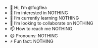 - 👋 Hi, I’m @fogflea
- 👀 I’m interested in NOTHING
- 🌱 I’m currently learning NOTHING
- 💞️ I’m looking to collaborate on NOTHING
- 📫 How to reach me NOTHING
- 😄 Pronouns: NOTHING
- ⚡ Fun fact: NOTHING

<!---
fogflea/fogflea is a ✨ special ✨ repository because its `README.md` (this file) appears on your GitHub profile.
You can click the Preview link to take a look at your changes.
--->

